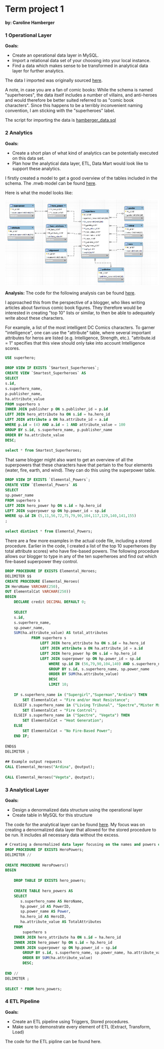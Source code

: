 # Term project 1
**by: Caroline Hamberger**

### 1 Operational Layer

**Goals:**
- Create an operational data layer in MySQL. 
- Import a relational data set of your choosing into your local instance. 
- Find a data which makes sense to be transformed in analytical data layer for further analytics.

The data I imported was originally sourced [here](https://github.com/bbrumm/databasestar/tree/main/sample_databases/sample_db_superheroes/mysql).

A note, in case you are a fan of comic books: While the schema is named "superheroes", the data itself includes a number of villains, and anti-heroes and would therefore be better suited referred to as "comic book characters". Since this happens to be a terribly inconvenient naming convention, I am sticking with the "superheroes" label.

The script for importing the data is [hamberger_data.sql](https://github.com/Caroline-Hamberger/data-engineering-1/blob/main/term1/hamberger_data.sql)

### 2 Analytics

**Goals:**
- Create a short plan of what kind of analytics can be potentially executed on this data set. 
- Plan how the analytical data layer, ETL, Data Mart would look like to support these analytics.

I firstly created a model to get a good overview of the tables included in the schema.
The .mwb model can be found [here](https://github.com/Caroline-Hamberger/data-engineering-1/blob/main/term1/hamberger_model.mwb).

Here is what the model looks like:

![hamberger_model](https://github.com/Caroline-Hamberger/data-engineering-1/blob/main/term1/hamberger_model.png)

**Analysis:**
The code for the following analysis can be found [here](https://github.com/Caroline-Hamberger/data-engineering-1/blob/main/term1/hamberger_analytics.sql).

I approached this from the perspective of a blogger, who likes writing articles about favrious comic book figures. They therefore would be interested in creating "top 10" lists or similar, to then be able to adequately write about these characters.

For example, a list of the most intelligent DC Comics characters. To garner "intelligence", one can use the "attribute" table, where several important attributes for heros are listed (e.g. Intelligence, Strength, etc.). "attribute.id = 1" specifies that this view should only take into account Intelligence scores.

``` sql
USE superhero;

DROP VIEW IF EXISTS `Smartest_Superheroes`;
CREATE VIEW `Smartest_Superheroes` AS
SELECT
s.id,
s.superhero_name,
p.publisher_name,
ha.attribute_value
FROM superhero s
INNER JOIN publisher p ON s.publisher_id = p.id
LEFT JOIN hero_attribute ha ON s.id = ha.hero_id
LEFT JOIN attribute a ON ha.attribute_id = a.id
WHERE p.id = (4) AND a.id = 1 AND attribute_value = 100
GROUP BY s.id, s.superhero_name, p.publisher_name
ORDER BY ha.attribute_value
DESC;

select * from Smartest_Superheroes;
```

That same blogger might also want to get an overview of all the superpowers that these characters have that pertain to the four elements (water, fire, earth, and wind). They can do this using the superpower table.

``` sql
DROP VIEW IF EXISTS `Elemental_Powers`;
CREATE VIEW `Elemental_Powers` AS
SELECT
sp.power_name
FROM superhero s
LEFT JOIN hero_power hp ON s.id = hp.hero_id
LEFT JOIN superpower sp ON hp.power_id = sp.id
WHERE sp.id IN (5,11,56,72,75,79,90,104,117,129,140,141,155)
;

select distinct * from Elemental_Powers;
```


There are a few more examples in the actual code file, including a stored procedure. Earlier in the code, I created a list of the top 10 superheroes (by total attribute scores) who have fire-based powers. The following procedure allows our blogger to type in any of the ten superheroes and find out which fire-based superpower they control.

```sql
DROP PROCEDURE IF EXISTS Elemental_Heroes;
DELIMITER $$
CREATE PROCEDURE Elemental_Heroes(
IN HeroName VARCHAR(250),
OUT ElementalCat VARCHAR(250))
BEGIN
	DECLARE credit DECIMAL DEFAULT 0;

	SELECT 
	s.id,
	s.superhero_name,
	sp.power_name,
	SUM(ha.attribute_value) AS total_attributes
			FROM superhero s
				LEFT JOIN hero_attribute ha ON s.id = ha.hero_id
				LEFT JOIN attribute a ON ha.attribute_id = a.id
				LEFT JOIN hero_power hp ON s.id = hp.hero_id
				LEFT JOIN superpower sp ON hp.power_id = sp.id
					WHERE sp.id IN (56,79,90,104,140) AND s.superhero_name = HeroName
					GROUP BY s.id, s.superhero_name, sp.power_name
					ORDER BY SUM(ha.attribute_value)
					DESC
					LIMIT 10;

	IF s.superhero_name in ("Supergirl","Superman","Ardina") THEN
		SET ElementalCat = "Fire and/or Heat Resistance";
	ELSEIF s.superhero_name in ("Living Tribunal", "Spectre","Mister Mxyzptlk", "Vegeta") THEN
		SET ElementalCat = "Fire Control";
	ELSEIF s.superhero_name in ("Spectre", "Vegeta") THEN
		SET ElementalCat = "Heat Generation";
	ELSE
		SET ElementalCat = "No Fire-Based Power";
	END IF;
    
END$$
DELIMITER ;

## Example output requests
CALL Elemental_Heroes("Ardina", @output);

CALL Elemental_Heroes("Vegeta", @output);
```

### 3 Analytical Layer

**Goals:**
- Design a denormalized data structure using the operational layer
- Create table in MySQL for this structure

The code for the analytical layer can be found [here](https://github.com/Caroline-Hamberger/data-engineering-1/blob/main/term1/hamberger_analytical_layer.sql).
My focus was on creating a denormalized data layer that allowed for the stored procedure to be run. It includes all necessary data without the excess.

``` sql
# Creating a denormalized data layer focusing on the names and powers of superheroes
DROP PROCEDURE IF EXISTS HeroPowers;
DELIMITER //

CREATE PROCEDURE HeroPowers()
BEGIN

	DROP TABLE IF EXISTS hero_powers;

	CREATE TABLE hero_powers AS
	SELECT  
	   s.superhero_name AS HeroName, 
	   hp.power_id AS PowerID, 
	   sp.power_name AS Power,
	   ha.hero_id AS HeroID,
	   ha.attribute_value AS TotalAttributes
	FROM
		superhero s
	INNER JOIN hero_attribute ha ON s.id = ha.hero_id
	INNER JOIN hero_power hp ON s.id = hp.hero_id
	INNER JOIN superpower sp ON hp.power_id = sp.id
		GROUP BY s.id, s.superhero_name, sp.power_name, ha.attribute_value
		ORDER BY SUM(ha.attribute_value)
		DESC;

END //
DELIMITER ;

SELECT * FROM hero_powers;
```

### 4 ETL Pipeline

**Goals:**
- Create an ETL pipeline using Triggers, Stored procedures. 
- Make sure to demonstrate every element of ETL (Extract, Transform, Load)

The code for the ETL pipline can be found here.

